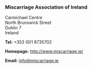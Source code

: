 ###  Miscarriage Association of Ireland

Carmichael Centre  
North Brunswick Street  
Dublin 7  
Ireland

**Tel:** +353 (0)1 8735702

**Homepage:** [ http://www.miscarriage.ie/ ](http://www.miscarriage.ie/)

**Email:** [ info@miscarriage.ie ](mailto:info@miscarriage.ie)
